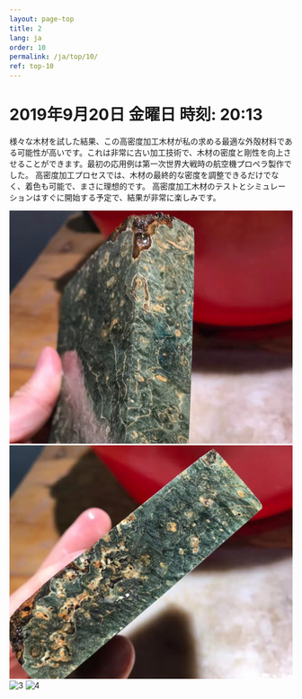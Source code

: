 ```yaml
---
layout: page-top
title: 2
lang: ja
order: 10
permalink: /ja/top/10/
ref: top-10
---
```



# 2019年9月20日   金曜日   時刻: 20:13 


様々な木材を試した結果、この高密度加工木材が私の求める最適な外殻材料である可能性が高いです。これは非常に古い加工技術で、木材の密度と剛性を向上させることができます。最初の応用例は第一次世界大戦時の航空機プロペラ製作でした。
高密度加工プロセスでは、木材の最終的な密度を調整できるだけでなく、着色も可能で、まさに理想的です。
高密度加工木材のテストとシミュレーションはすぐに開始する予定で、結果が非常に楽しみです。

![1](/assets/top/10/1.jpg)
![2](/assets/top/10/2.jpg)
![3](/assets/top/10/3.jpg)
![4](/assets/top/10/4.jpg)
